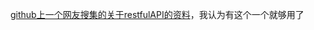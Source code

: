 [github上一个网友搜集的关于restfulAPI的资料](https://github.com/aisuhua/restful-api-design-references)，我认为有这个一个就够用了
